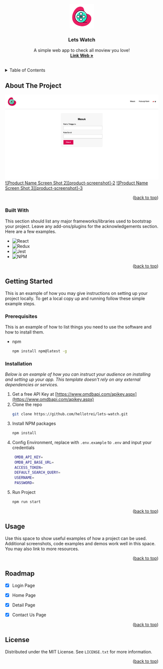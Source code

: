 <a name="readme-top"></a>

<!-- PROJECT LOGO -->
<br />
<div align="center">
  <a href="https://github.com/hellotrei">
    <img src="/src/assets/images/logo.png" alt="Logo" width="80" height="80">
  </a>

  <h3 align="center">Lets Watch</h3>

  <p align="center">
    A simple web app to check all moview you love!
    <br />
    <a href="https://letswatch.vercel.app"><strong>Link Web »</strong></a>
    <br />
    <br />
  </p>
</div>



<!-- TABLE OF CONTENTS -->
<details>
  <summary>Table of Contents</summary>
  <ol>
    <li>
      <a href="#about-the-project">About The Project</a>
      <ul>
        <li><a href="#built-with">Built With</a></li>
      </ul>
    </li>
    <li>
      <a href="#getting-started">Getting Started</a>
      <ul>
        <li><a href="#prerequisites">Prerequisites</a></li>
        <li><a href="#installation">Installation</a></li>
      </ul>
    </li>
    <li><a href="#usage">Usage</a></li>
    <li><a href="#roadmap">Roadmap</a></li>
    <li><a href="#license">License</a></li>
  </ol>
</details>



<!-- ABOUT THE PROJECT -->
## About The Project

[![Product Name Screen Shot 1][product-screenshot-1]](https://github.com/hellotrei)
[![Product Name Screen Shot 2][product-screenshot]-2](https://github.com/hellotrei)
[![Product Name Screen Shot 3][product-screenshot]-3](https://github.com/hellotrei)


<p align="right">(<a href="#readme-top">back to top</a>)</p>



### Built With

This section should list any major frameworks/libraries used to bootstrap your project. Leave any add-ons/plugins for the acknowledgements section. Here are a few examples.

* ![React]
* ![Redux]
* ![Jest]
* ![NPM]

<p align="right">(<a href="#readme-top">back to top</a>)</p>



<!-- GETTING STARTED -->
## Getting Started

This is an example of how you may give instructions on setting up your project locally.
To get a local copy up and running follow these simple example steps.

### Prerequisites

This is an example of how to list things you need to use the software and how to install them.
* npm
  ```sh
  npm install npm@latest -g
  ```

### Installation

_Below is an example of how you can instruct your audience on installing and setting up your app. This template doesn't rely on any external dependencies or services._

1. Get a free API Key at [https://www.omdbapi.com/apikey.aspx](https://www.omdbapi.com/apikey.aspx)
2. Clone the repo
   ```sh
   git clone https://github.com/hellotrei/lets-watch.git
   ```
3. Install NPM packages
   ```sh
   npm install
   ```
4. Config Environment, replace with `.env.example` to `.env` and input your credentials
   ```sh
    OMDB_API_KEY=
    OMDB_API_BASE_URL=
    ACCESS_TOKEN=
    DEFAULT_SEARCH_QUERY=
    USERNAME=
    PASSWORD=
   ```
5. Run Project
   ```sh
   npm run start
   ```

<p align="right">(<a href="#readme-top">back to top</a>)</p>



<!-- USAGE EXAMPLES -->
## Usage

Use this space to show useful examples of how a project can be used. Additional screenshots, code examples and demos work well in this space. You may also link to more resources.


<p align="right">(<a href="#readme-top">back to top</a>)</p>



<!-- ROADMAP -->
## Roadmap

- [x] Login Page
- [x] Home Page
- [x] Detail Page
- [x] Contact Us Page


<p align="right">(<a href="#readme-top">back to top</a>)</p>


<!-- LICENSE -->
## License

Distributed under the MIT License. See `LICENSE.txt` for more information.

<p align="right">(<a href="#readme-top">back to top</a>)</p>



<!-- MARKDOWN LINKS & IMAGES -->
<!-- https://www.markdownguide.org/basic-syntax/#reference-style-links -->
[product-screenshot-1]: /src/assets/images/1.png
[product-screenshot-2]: /src/assets/images/2.png
[product-screenshot-3]: /src/assets/images/3.png
[NPM]: https://img.shields.io/badge/NPM-%23CB3837.svg?style=for-the-badge&logo=npm&logoColor=white
[React]: https://img.shields.io/badge/-ReactJs-61DAFB?logo=react&logoColor=white&style=for-the-badge
[Redux]: https://img.shields.io/badge/redux-%23593d88.svg?style=for-the-badge&logo=redux&logoColor=white
[Jest]: https://img.shields.io/badge/-jest-%23C21325?style=for-the-badge&logo=jest&logoColor=white